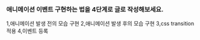 ### 애니메이션 이벤트 구현하는 법을 4단계로 글로 작성해보세요.

1,애니메이션 발생 전의 모습 구현
2,애니메이션 발생 후의 모습 구현
3,css transition 적용
4,이벤트 등록
